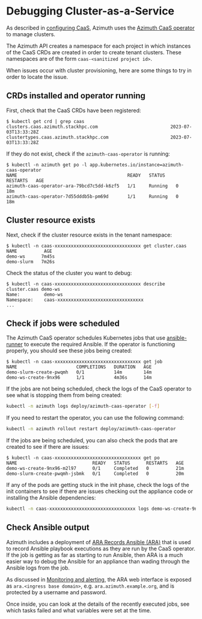 # Debugging Cluster-as-a-Service

As described in [configuring CaaS](../configuration/12-caas.md), Azimuth uses
the [Azimuth CaaS operator](https://github.com/azimuth-cloud/azimuth-caas-operator) to
manage clusters.

The Azimuth API creates a namespace for each project in which instances of the
CaaS CRDs are created in order to create tenant clusters. These namespaces are
of the form `caas-<sanitized project id>`.

When issues occur with cluster provisioning, here are some things to try in order to
locate the issue.

## CRDs installed and operator running

First, check that the CaaS CRDs have been registered:

```command title="On the K3s node, targetting the HA cluster if deployed"
$ kubectl get crd | grep caas
clusters.caas.azimuth.stackhpc.com                           2023-07-03T13:33:28Z
clustertypes.caas.azimuth.stackhpc.com                       2023-07-03T13:33:28Z
```

If they do not exist, check if the `azimuth-caas-operator` is running:

```command title="On the K3s node, targetting the HA cluster if deployed"
$ kubectl -n azimuth get po -l app.kubernetes.io/instance=azimuth-caas-operator
NAME                                         READY   STATUS    RESTARTS   AGE
azimuth-caas-operator-ara-79bcd7c5dd-k6zf5   1/1     Running   0          18m
azimuth-caas-operator-7d55dddb5b-pm69d       1/1     Running   0          18m
```

## Cluster resource exists

Next, check if the cluster resource exists in the tenant namespace:

```command title="On the K3s node, targetting the HA cluster if deployed"
$ kubectl -n caas-xxxxxxxxxxxxxxxxxxxxxxxxxxxxxxxx get cluster.caas
NAME          AGE
demo-ws      7m45s
demo-slurm   7m26s
```

Check the status of the cluster you want to debug:

```command title="On the K3s node, targetting the HA cluster if deployed"
$ kubectl -n caas-xxxxxxxxxxxxxxxxxxxxxxxxxxxxxxxx describe cluster.caas demo-ws
Name:         demo-ws
Namespace:    caas-xxxxxxxxxxxxxxxxxxxxxxxxxxxxxxxx
...
```

## Check if jobs were scheduled

The Azimuth CaaS operator schedules Kubernetes jobs that use
[ansible-runner](https://ansible.readthedocs.io/projects/runner/en/stable/) to
execute the required Ansible. If the operator is functioning properly, you should
see these jobs being created:

```command title="On the K3s node, targetting the HA cluster if deployed"
$ kubectl -n caas-xxxxxxxxxxxxxxxxxxxxxxxxxxxxxxxx get job
NAME                      COMPLETIONS   DURATION   AGE
demo-slurm-create-pwqmh   0/1           14m        14m
demo-ws-create-9nx96      1/1           4m36s      14m
```

If the jobs are not being scheduled, check the logs of the CaaS operator to see
what is stopping them from being created:

```sh title="On the K3s node, targetting the HA cluster if deployed"
kubectl -n azimuth logs deploy/azimuth-caas-operator [-f]
```

If you need to restart the operator, you can use the following command:

```sh title="On the K3s node, targetting the HA cluster if deployed"
kubectl -n azimuth rollout restart deploy/azimuth-caas-operator
```

If the jobs are being scheduled, you can also check the pods that are created
to see if there are issues:

```command title="On the K3s node, targetting the HA cluster if deployed"
$ kubectl -n caas-xxxxxxxxxxxxxxxxxxxxxxxxxxxxxxxx get po
NAME                            READY   STATUS      RESTARTS   AGE
demo-ws-create-9nx96-m2l97      0/1     Completed   0          21m
demo-slurm-create-pwqmh-jsbmk   0/1     Completed   0          20m
```

If any of the pods are getting stuck in the init phase, check the logs of the
init containers to see if there are issues checking out the appliance code or
installing the Ansible dependencies:

```sh title="On the K3s node, targetting the HA cluster if deployed"
kubectl -n caas-xxxxxxxxxxxxxxxxxxxxxxxxxxxxxxxx logs demo-ws-create-9nx96-m2l97 [-c [inventory|clone]]
```

## Check Ansible output

Azimuth includes a deployment of
[ARA Records Ansible (ARA)](https://ara.recordsansible.org/) that is used to record
Ansible playbook executions as they are run by the CaaS operator. If the job is getting
as far as starting to run Ansible, then ARA is a much easier way to debug the Ansible
for an appliance than wading through the Ansible logs from the job.

As discussed in [Monitoring and alerting](../configuration/14-monitoring.md), the ARA
web interface is exposed as `ara.<ingress base domain>`, e.g. `ara.azimuth.example.org`,
and is protected by a username and password.

Once inside, you can look at the details of the recently executed jobs, see which
tasks failed and what variables were set at the time.
